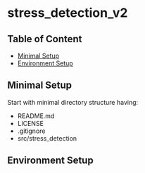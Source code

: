 # stress_detection_v2


## Table of Content
- [Minimal Setup](#minimal-setup)
- [Environment Setup](#environment-setup)

## Minimal Setup

Start with minimal directory structure having:
- README.md
- LICENSE
- .gitignore
- src/stress_detection

## Environment Setup